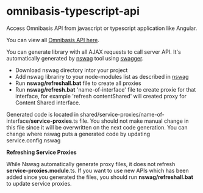 # omnibasis-typescript-api
Access Omnibasis API from javascript or typescript application like Angular.

You can view all [Omnibasis API here](https://api.omnibasis.com).

You can generate library with all AJAX requests to call server API. It's automatically
generated by [nswag](https://github.com/NSwag/NSwag) tool using
[swagger](http://swagger.io/). 


* Download  nswag directory intor your project
* Add nswag librariry to your node-modules list as described in  [nswag](https://github.com/NSwag/NSwag)
* Run **nswag/refreshall.bat** file  to create all proxies
* Run **nswag/refresh.bat** 'name-of-interface' file  to create proxie for that interface, for example 'refresh contentShared' will created proxy for Content Shared interface.

Generated code is located in shared/service-proxies/name-of-interface/**service-proxies**.ts file. You should not make manual change in this file since it will be overwritten on the next code
generation. You can change where nswag puts a generated code by updating service.config.nswag

**Refreshing Service Proxies**

While Nswag automatically generate proxy files, it does not refresh
**service-proxies.module**.ts. If you want to use new APIs which has been added since you generated the files, you should run **nswag/refreshall.bat** to update service proxies.
